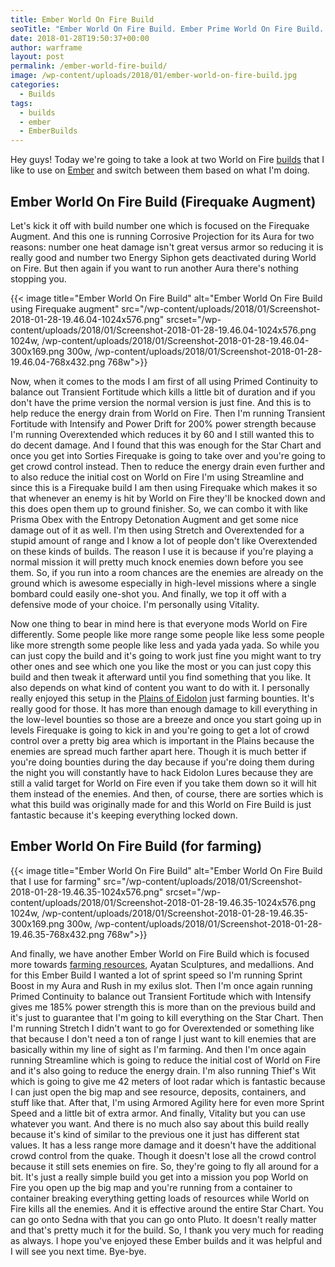 ```yaml
---
title: Ember World On Fire Build
seoTitle: "Ember World On Fire Build. Ember Prime World On Fire Build. Ember Build"
date: 2018-01-28T19:50:37+00:00
author: warframe
layout: post
permalink: /ember-world-fire-build/
image: /wp-content/uploads/2018/01/ember-world-on-fire-build.jpg
categories:
  - Builds
tags:
  - builds
  - ember
  - EmberBuilds
---
```

Hey guys! Today we're going to take a look at two World on Fire [builds](/builds/ "Weapons & Warframes Builds") that I like to use on [Ember](/warframes/ember/ "Warframe Ember") and switch between them based on what I'm doing.<!--more-->

## Ember World On Fire Build (Firequake Augment)

Let's kick it off with build number one which is focused on the Firequake Augment. And this one is running Corrosive Projection for its Aura for two reasons: number one heat damage isn't great versus armor so reducing it is really good and number two Energy Siphon gets deactivated during World on Fire. But then again if you want to run another Aura there's nothing stopping you.

{{< image title="Ember World On Fire Build" alt="Ember World On Fire Build using Firequake augment" src="/wp-content/uploads/2018/01/Screenshot-2018-01-28-19.46.04-1024x576.png" srcset="/wp-content/uploads/2018/01/Screenshot-2018-01-28-19.46.04-1024x576.png 1024w, /wp-content/uploads/2018/01/Screenshot-2018-01-28-19.46.04-300x169.png 300w, /wp-content/uploads/2018/01/Screenshot-2018-01-28-19.46.04-768x432.png 768w">}}

Now, when it comes to the mods I am first of all using Primed Continuity to balance out Transient Fortitude which kills a little bit of duration and if you don't have the prime version the normal version is just fine. And this is to help reduce the energy drain from World on Fire. Then I'm running Transient Fortitude with Intensify and Power Drift for 200% power strength because I'm running Overextended which reduces it by 60 and I still wanted this to do decent damage. And I found that this was enough for the Star Chart and once you get into Sorties Firequake is going to take over and you're going to get crowd control instead. Then to reduce the energy drain even further and to also reduce the initial cost on World on Fire I'm using Streamline and since this is a Firequake build I am then using Firequake which makes it so that whenever an enemy is hit by World on Fire they'll be knocked down and this does open them up to ground finisher. So, we can combo it with like Prisma Obex with the Entropy Detonation Augment and get some nice damage out of it as well. I'm then using Stretch and Overextended for a stupid amount of range and I know a lot of people don't like Overextended on these kinds of builds. The reason I use it is because if you're playing a normal mission it will pretty much knock enemies down before you see them. So, if you run into a room chances are the enemies are already on the ground which is awesome especially in high-level missions where a single bombard could easily one-shot you. And finally, we top it off with a defensive mode of your choice. I'm personally using Vitality.

Now one thing to bear in mind here is that everyone mods World on Fire differently. Some people like more range some people like less some people like more strength some people like less and yada yada yada. So while you can just copy the build and it's going to work just fine you might want to try other ones and see which one you like the most or you can just copy this build and then tweak it afterward until you find something that you like. It also depends on what kind of content you want to do with it. I personally really enjoyed this setup in the [Plains of Eidolon](/get-started-plains-of-eidolon/ "Warframe Get Started On The Plains of Eidolon") just farming bounties. It's really good for those. It has more than enough damage to kill everything in the low-level bounties so those are a breeze and once you start going up in levels Firequake is going to kick in and you're going to get a lot of crowd control over a pretty big area which is important in the Plains because the enemies are spread much farther apart here. Though it is much better if you're doing bounties during the day because if you're doing them during the night you will constantly have to hack Eidolon Lures because they are still a valid target for World on Fire even if you take them down so it will hit them instead of the enemies. And then, of course, there are sorties which is what this build was originally made for and this World on Fire Build is just fantastic because it's keeping everything locked down.

## Ember World On Fire Build (for farming)

{{< image title="Ember World On Fire Build" alt="Ember World On Fire Build that I use for farming" src="/wp-content/uploads/2018/01/Screenshot-2018-01-28-19.46.35-1024x576.png" srcset="/wp-content/uploads/2018/01/Screenshot-2018-01-28-19.46.35-1024x576.png 1024w, /wp-content/uploads/2018/01/Screenshot-2018-01-28-19.46.35-300x169.png 300w, /wp-content/uploads/2018/01/Screenshot-2018-01-28-19.46.35-768x432.png 768w">}}

And finally, we have another Ember World on Fire Build which is focused more towards [farming resources](/farming/ "Farming Resources in Warframe"), Ayatan Sculptures, and medallions. And for this Ember Build I wanted a lot of sprint speed so I'm running Sprint Boost in my Aura and Rush in my exilus slot. Then I'm once again running Primed Continuity to balance out Transient Fortitude which with Intensify gives me 185% power strength this is more than on the previous build and it's just to guarantee that I'm going to kill everything on the Star Chart. Then I'm running Stretch I didn't want to go for Overextended or something like that because I don't need a ton of range I just want to kill enemies that are basically within my line of sight as I'm farming. And then I'm once again running Streamline which is going to reduce the initial cost of World on Fire and it's also going to reduce the energy drain. I'm also running Thief's Wit which is going to give me 42 meters of loot radar which is fantastic because I can just open the big map and see resource, deposits, containers, and stuff like that. After that, I'm using Armored Agility here for even more Sprint Speed and a little bit of extra armor. And finally, Vitality but you can use whatever you want. And there is no much also say about this build really because it's kind of similar to the previous one it just has different stat values. It has a less range more damage and it doesn't have the additional crowd control from the quake. Though it doesn't lose all the crowd control because it still sets enemies on fire. So, they're going to fly all around for a bit. It's just a really simple build you get into a mission you pop World on Fire you open up the big map and you're running from a container to container breaking everything getting loads of resources while World on Fire kills all the enemies. And it is effective around the entire Star Chart. You can go onto Sedna with that you can go onto Pluto. It doesn't really matter and that's pretty much it for the build. So, I thank you very much for reading as always. I hope you've enjoyed these Ember builds and it was helpful and I will see you next time. Bye-bye.